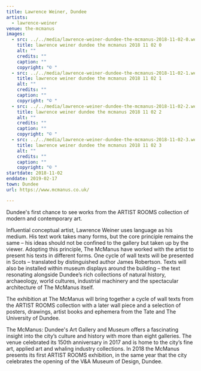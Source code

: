 ```yaml
---
title: Lawrence Weiner, Dundee
artists:
  - lawrence-weiner
venue: the-mcmanus
images:
  - src: ../../media/lawrence-weiner-dundee-the-mcmanus-2018-11-02-0.webp
    title: lawrence weiner dundee the mcmanus 2018 11 02 0
    alt: ""
    credits: ""
    caption: ""
    copyright: "© "
  - src: ../../media/lawrence-weiner-dundee-the-mcmanus-2018-11-02-1.webp
    title: lawrence weiner dundee the mcmanus 2018 11 02 1
    alt: ""
    credits: ""
    caption: ""
    copyright: "© "
  - src: ../../media/lawrence-weiner-dundee-the-mcmanus-2018-11-02-2.webp
    title: lawrence weiner dundee the mcmanus 2018 11 02 2
    alt: ""
    credits: ""
    caption: ""
    copyright: "© "
  - src: ../../media/lawrence-weiner-dundee-the-mcmanus-2018-11-02-3.webp
    title: lawrence weiner dundee the mcmanus 2018 11 02 3
    alt: ""
    credits: ""
    caption: ""
    copyright: "© "
startdate: 2018-11-02
enddate: 2019-02-17
town: Dundee
url: https://www.mcmanus.co.uk/

---
```


Dundee's first chance to see works from the ARTIST ROOMS collection of modern and contemporary art.

Influential conceptual artist, Lawrence Weiner uses language as his medium. His text work takes many forms, but the core principle remains the same – his ideas should not be confined to the gallery but taken up by the viewer. Adopting this principle, The McManus have worked with the artist to present his texts in different forms. One cycle of wall texts will be presented in Scots – translated by distinguished author James Robertson. Texts will also be installed within museum displays around the building – the text resonating alongside Dundee’s rich collections of natural history, archaeology, world cultures, industrial machinery and the spectacular architecture of The McManus itself.

The exhibition at The McManus will bring together a cycle of wall texts from the ARTIST ROOMS collection with a later wall piece and a selection of posters, drawings, artist books and ephemera from the Tate and The University of Dundee.

The McManus: Dundee's Art Gallery and Museum offers a fascinating insight into the city’s culture and history with more than eight galleries. The venue celebrated its 150th anniversary in 2017 and is home to the city’s fine art, applied art and whaling industry collections. In 2018 the McManus presents its first ARTIST ROOMS exhibition, in the same year that the city celebrates the opening of the V&A Museum of Design, Dundee.
